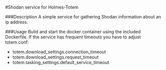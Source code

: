 #Shodan service for Holmes-Totem

###Description
A simple service for gathering Shodan information about an ip address.

###Usage
Build and start the docker container using the included Dockerfile.
If the service has frequent timeouts you have to adjust totem.conf:
- totem.download_settings.connection_timeout
- totem.download_settings.request_timeout
- totem.tasking_settings.default_service_timeout
